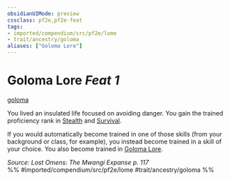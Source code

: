 ```yaml
---
obsidianUIMode: preview
cssclass: pf2e,pf2e-feat
tags:
- imported/compendium/src/pf2e/lome
- trait/ancestry/goloma
aliases: ["Goloma Lore"]
---
```

# Goloma Lore  *Feat 1*  
[goloma](goloma-lome.md)  


You lived an insulated life focused on avoiding danger. You gain the trained proficiency rank in [Stealth](../skills.md#Stealth) and [Survival](../skills.md#Survival).

If you would automatically become trained in one of those skills (from your background or class, for example), you instead become trained in a skill of your choice. You also become trained in [Goloma Lore](../skills.md#Lore).

*Source: Lost Omens: The Mwangi Expanse p. 117*  
%% #imported/compendium/src/pf2e/lome #trait/ancestry/goloma %%